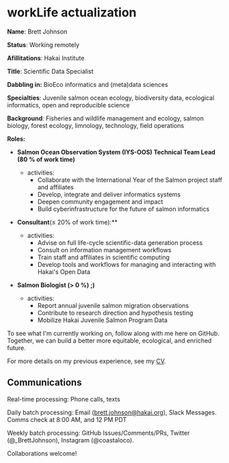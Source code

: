 # workLife actualization

**Name**:  Brett Johnson

**Status**: Working remotely

**Afillitations**: Hakai Institute

**Title**: Scientific Data Specialist

**Dabbling in:** BioEco informatics and (meta)data sciences

**Specialties**: Juvenile salmon ocean ecology, biodiversity data, ecological informatics, open and reproducible science   

**Background**: Fisheries and wildlife management and ecology, salmon biology, forest ecology, limnology, technology, field operations

**Roles:** 

* **Salmon Ocean Observation System (IYS-OOS) Technical Team Lead (80 % of work time)**
  + activities:
    - Collaborate with the International Year of the Salmon project staff and affiliates
    - Develop, integrate and deliver informatics systems
    - Deepen community engagement and impact
    - Build cyberinfrastructure for the future of salmon informatics
    
* **Consultant**(≤ 20% of work time):**
  + activities: 
    - Advise on full life-cycle scientific-data generation process
    - Consult on information management workflows
    - Train staff and affiliates in scientific computing
    - Develop tools and workflows for managing and interacting with Hakai's Open Data

* **Salmon Biologist (> 0 %) ;)**
  + activities:
    - Report annual juvenile salmon migration observations
    - Contribute to research direction and hypothesis testing
    - Mobilize Hakai Juvenile Salmon Program Data

To see what I'm currently working on, follow along with me here on GitHub. Together, we can build a better more equitable, ecological, and enriched future.

For more details on my previous experience, see my [CV](https://github.com/Br-Johnson/CV/blob/master/cv.pdf).

## Communications

Real-time processing: Phone calls, texts

Daily batch processing: Email (brett.johnson@hakai.org), Slack Messages. Comms check at 8:00 AM, and 12 PM PDT

Weekly batch processing: GitHub Issues/Comments/PRs, Twitter (@_BrettJohnson), Instagram (@coastaloco).

Collaborations welcome!

